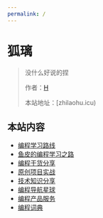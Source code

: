 ```yaml
---
permalink: /
---
```


# 狐璃

> 没什么好说的捏
>
> 作者：[H](https://gitee.com/fox-glaze)
>
> 本站地址：[zhilaohu.icu)

## 本站内容

- [编程学习路线](/学习路线)
- [鱼皮的编程学习之路](/自学之路)
- [编程干货分享](/编程分享)
- [原创项目实战](/项目实战)
- [技术知识分享](/知识碎片)
- [编程导航星球](/编程导航)
- [编程产品服务](/产品服务)
- [编程词典](/编程词典)



